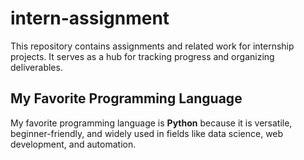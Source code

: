 # intern-assignment
This repository contains assignments and related work for internship projects. It serves as a hub for tracking progress and organizing deliverables.
## My Favorite Programming Language
My favorite programming language is **Python** because it is versatile, beginner-friendly, and widely used in fields like data science, web development, and automation.
